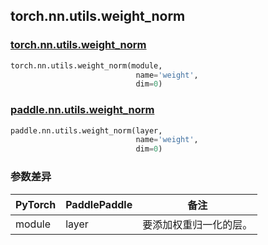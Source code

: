 ## torch.nn.utils.weight_norm
### [torch.nn.utils.weight_norm](https://pytorch.org/docs/stable/generated/torch.nn.utils.weight_norm.html?highlight=nn+utils+weight_norm#torch.nn.utils.weight_norm)

```python
torch.nn.utils.weight_norm(module,
                            name='weight',
                            dim=0)
```

### [paddle.nn.utils.weight_norm](https://www.paddlepaddle.org.cn/documentation/docs/zh/api/paddle/nn/utils/weight_norm_cn.html#weight-norm)

```python
paddle.nn.utils.weight_norm(layer,
                            name='weight',
                            dim=0)
```
### 参数差异
| PyTorch       | PaddlePaddle | 备注                                                   |
| ------------- | ------------ | ------------------------------------------------------ |
| module        | layer        | 要添加权重归一化的层。                                    |
